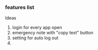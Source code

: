 ### features list
 Ideas
 1. login for every app open
 2. emergency note with "copy text" button
 3. setting for auto log out
 4. 
 